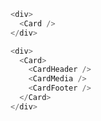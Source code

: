 ```js
<div>
  <Card />
</div>
```

```js
<div>
  <Card>
    <CardHeader />
    <CardMedia />
    <CardFooter />
  </Card>
</div>
```
